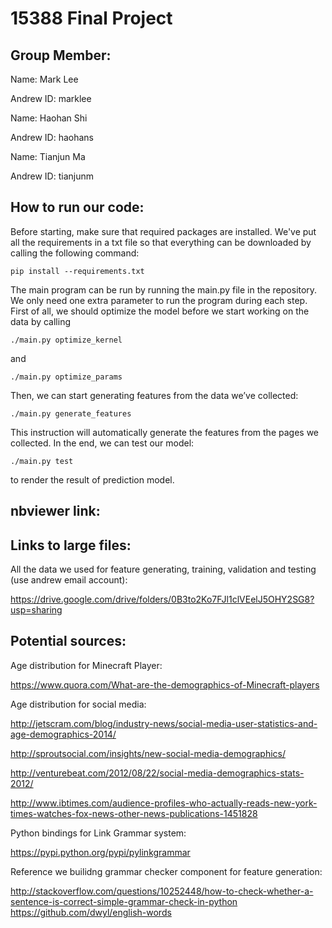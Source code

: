 # 15388 Final Project

## Group Member:
Name: Mark Lee

Andrew ID: marklee

Name: Haohan Shi

Andrew ID: haohans

Name: Tianjun Ma

Andrew ID: tianjunm

## How to run our code:
Before starting, make sure that required packages are installed. We've put all the requirements in a txt file so that everything can be downloaded by calling the following command:
```terminal
pip install --requirements.txt
```
The main program can be run by running the main.py file in the repository. We only need one extra parameter to run the program during each step. 
First of all, we should optimize the model before we start working on the data by calling
```terminal
./main.py optimize_kernel
```
and
```terminal
./main.py optimize_params
```
Then, we can start generating features from the data we’ve collected:
```terminal
./main.py generate_features
```

This instruction will automatically generate the features from the pages we collected.
In the end, we can test our model:
```terminal
./main.py test
```
to render the result of prediction model.

## nbviewer link:

## Links to large files:
All the data we used for feature generating, training, validation and testing (use andrew email account):

https://drive.google.com/drive/folders/0B3to2Ko7FJl1clVEelJ5OHY2SG8?usp=sharing

## Potential sources:
Age distribution for Minecraft Player:

https://www.quora.com/What-are-the-demographics-of-Minecraft-players

Age distribution for social media:

http://jetscram.com/blog/industry-news/social-media-user-statistics-and-age-demographics-2014/

http://sproutsocial.com/insights/new-social-media-demographics/

http://venturebeat.com/2012/08/22/social-media-demographics-stats-2012/

http://www.ibtimes.com/audience-profiles-who-actually-reads-new-york-times-watches-fox-news-other-news-publications-1451828

Python bindings for Link Grammar system:

https://pypi.python.org/pypi/pylinkgrammar

Reference we builidng grammar checker component for feature generation:

http://stackoverflow.com/questions/10252448/how-to-check-whether-a-sentence-is-correct-simple-grammar-check-in-python
https://github.com/dwyl/english-words

